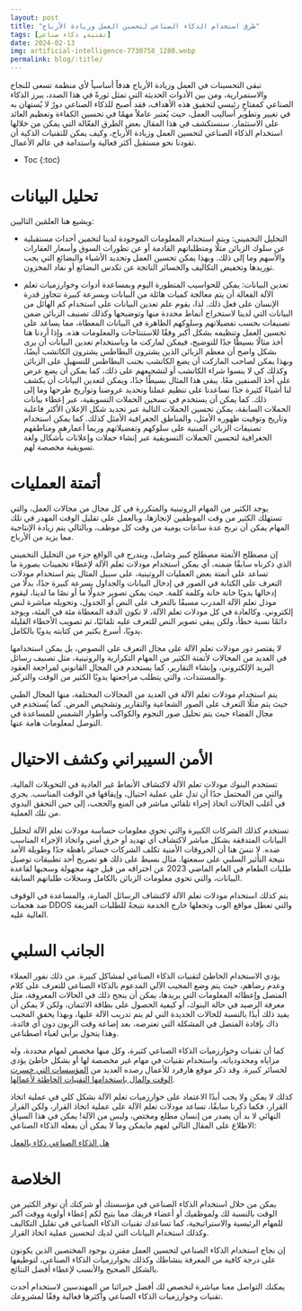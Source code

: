 ```yaml
---
layout: post
title: "طرق استخدام الذكاء الصناعي لتحسين العمل وزيادة الأرباح"
tags: [تقنية, ذكاء صناعي]
date: 2024-02-13
img: artificial-intelligence-7730758_1280.webp
permalink: blog/:title/
---
```


تبقى التحسينات في العمل وزيادة الأرباح هدفاً أساسياً لأي منظمة تسعى للنجاح والاستمرارية، ومن بين الأدوات الحديثة التي تمثل ثورةً في هذا الصدد، يبرز الذكاء الصناعي كمفتاحٍ رئيسي لتحقيق هذه الأهداف، فقد أصبح للذكاء الصناعي دورٌ لا يُستهان به في تغيير وتطوير أساليب العمل، حيث يُعتبر عاملاً مهمًا في تحسين الكفاءة وتعظيم العائد على الاستثمار. سنستكشف في هذا المقال بعض الطرق الفعّالة التي يمكن من خلالها استخدام الذكاء الصناعي لتحسين العمل وزيادة الأرباح، وكيف يمكن للتقنيات الذكية أن تقودنا نحو مستقبل أكثر فعالية واستدامة في عالم الأعمال.

* Toc
{:toc}


# تحليل البيانات

ويشيع هنا العلمَين التاليين:

* التحليل التخميني: ويتم استخدام المعلومات الموجودة لدينا لتخمين أحداث مستقبلية عن سلوك الزبائن مثلًا ومتطلباتهم القادمة أو عن تطورات السوق وأسعار العقارات والأسهم وما إلى ذلك. وبهذا يمكن تحسين العمل وتحديد الأشياء والبضائع التي يجب توريدها وتخفيض التكاليف والخسائر الناتجة عن تكدس البضائع أو نفاد المخزون.
      
* تعدين البيانات: يمكن للحواسيب المتطورة اليوم وبمساعدة أدوات وخوارزميات تعلم الآلة الفعالة أن يتم معالجة كميات هائلة من البيانات وبسرعة كبيرة تتجاوز قدرة الإنسان على فعل ذلك. لذا، يقوم علم تعدين البيانات على استخدام كم الهائل من البيانات التي لدينا لاستخراج أنماط محددة منها وتوضيحها وكذلك تصنيف الزبائن ضمن تصنيفات بحسب تفضيلاتهم وسلوكهم الظاهرة في البيانات المعطاة، مما يساعد على تحسين العمل وتنظيمه بشكل أكبر وفقًا للاستنتاجات والمعلومات هذه. وإذا أردنا هنا أخذ مثالًا بسيطًا جدًا للتوضيح، فيمكن لماركت ما وباستخدام تعدين البيانات أن يرى بشكل واضح أن معظم الزبائن الذين يشترون البطاطس يشترون الكاتشب أيضًا، وبهذا يمكن لصاحب الماركت أن يضع الكاتشب بجنب البطاطس للتسهيل على الزبائن وكذلك كي لا ينسوا شراء الكاتشب أو لتشجيعهم على ذلك، كما يمكن أن يضع عرض على أخذ الصنفين معًا. يبقى هذا المثال بسيطًا جدًا، ويمكن لتعدين البيانات أن يكشف لنا أشياءً كثيرة جدًا تساعدنا على تنظيم عملنا وتحديد عروضنا وتواريخ طرحها وما إلى ذلك. كما يمكن أن يستخدم في تسحين الحملات التسويقية، عبر إعطاء بيانات الحملات السابقة، يمكن تحسين الحملات التالية عبر تحديد شكل الإعلان الأكثر فاعلية وتاريخ وتوقيت ظهوره الأمثل، والمناطق الجغرافية الأمثل كذلك. كما يمكن استخدام تصنيفات الزبائن المبنية على سلوكهم وتفضيلاتهم وربما أعمارهم ومناطقهم الجغرافية لتحسين الحملات التسويقية عبر إنشاء حملات وإعلانات بأشكال ولغة تسويقية مخصصة لهم.

# أتمتة العمليات

يوجد الكثير من المهام الروتينية والمتكررة في كل مجال من مجالات العمل، والتي تستهلك الكثير من وقت الموظفين لإنجازها، وبالعمل على تقليل الوقت المهدر في تلك المهام يمكن أن نربح عدة ساعات يومية من وقت كل موظف، وبالتالي يتم زيادة الإنتاجية مما يزيد من الأرباح.

إن مصطلح الأتمتة مصطلح كبير وشامل، ويندرج في الواقع جزء من التحليل التخميني الذي ذكرناه سابقًا ضمنه، أي يمكن استخدام مودلات تعلم الآلة لإعطاء تخمينات بصورة ما تساعد على أتمتة بعض العمليات الروتينية، على سبيل المثال يتم استخدام مودلات التعرف على الكتابة في الصور في إدخال البيانات والجداول بسرعة كبيرة جدًا، بدلًا من إدخالها يدويًا خانة خانة وكلمة كلمة. حيث يمكن تصوير جدولًا ما أو نصًا ما لدينا، ليقوم مودل تعلم الآلة المدرب مسبقًا بالتعرف على النص أو الجدول، وتحويله مباشرة لنص إلكتروني. وكالعادة في كل مودلات تعلم الآلة، لا تكون الدقة المعطاة مئة في المئة، ويوجد دائمًا نسبة خطأ، ولكن يبقى تصوير النص للتعرف عليه تلقائيًا، ثم تصويب الأخطاء القليلة يدويًا، أسرع بكثير من كتابته يدويًا بالكامل.

لا يقتصر دور مودلات تعلم الآلة على مجال التعرف على النصوص، بل يمكن استخدامها في العديد من المجالات لأتمتة الكثير من المهام التكرارية والروتينية، مثل تصنيف رسائل البريد الإلكتروني، وإنشاء التقارير، كما يستخدم في المجال القانوني لمراجعة العقود والمستندات، والتي يتطلب مراجعتها يدويًا الكثير من الوقت والتركيز.

يتم استخدام مودلات تعلم الآلة في العديد من المجالات المختلفة، منها المجال الطبي حيث يتم مثلًا التعرف على الصور الشعاعية والتقارير وتشخيص المرض. كما يُستخدم في مجال الفضاء حيث يتم تحليل صور النجوم والكواكب وأطوار الشمس للمساعدة في التوصل لمعلومات هامة عنها.

# الأمن السيبراني وكشف الاحتيال

تستخدم البنوك مودلات تعلم الآلة لاكتشاف الأنماط غير العادية في التحويلات المالية، والتي من المحتمل جدًا أن تدل على عملية احتيال، وإيقافها في الوقت المناسب. يجري في أغلب الحالات اتخاذ إجراء تلقائي مباشر في المنع والحجب، إلى حين التحقق اليدوي من تلك العملية.

تستخدم كذلك الشركات الكبيرة والتي تحوي معلومات حساسة مودلات تعلم الآلة لتحليل البيانات المتدفقة بشكل مباشر لاكتشاف أي تهديد أو خرق أمني واتخاذ الإجراء المناسب ضده. لا ننسَ هنا أن الخروقات الأمنية تكلف الشركات خسائر باهظة جدًا وطويلة الأمد نتيجة التأثير السلبي على سمعتها. مثال بسيط على ذلك هو تصريح أحد تطبيقات توصيل طلبات الطعام في العام الماضي 2023 عن اختراقه من قبل جهة مجهولة وسحبها لقاعدة البيانات، والتي تحوي معلومات الزبائن بالكامل وسجلات طلباتهم السابقة.

يتم كذلك استخدام مودلات تعلم الآلة لاكتشاف الرسائل الضارة، والمساعدة في الوقوف ضد هجمات DDOS والتي تعطل مواقع الوب وتجعلها خارج الخدمة نتيجةً للطلبات المزيفة العالية عليه.

# الجانب السلبي 

يؤدي الاستخدام الخاطئ لتقنيات الذكاء الصناعي لمشاكل كبيرة. من ذلك نفور العملاء وعدم رضاهم، حيث يتم وضع المجيب الآلي المدعوم بالذكاء الصناعي للتعرف على كلام المتصل وإعطائه المعلومات التي يريدها، يمكن أن ينجح ذلك في الحالات المعروفة، مثل معرفة الرصيد في حالة البنوك، أو كيفية الحصول على بطاقة الائتمان، ولكن لا يمكن أن يفيد ذلك أبدًا بالنسبة للحالات الجديدة التي لم يتم تدريب الآلة عليها، وبهذا يخفق المجيب ذاك بإفادة المتصل في المشكلة التي تعترضه، بعد إضاعة وقت الزبون دون أي فائدة، وهذا يتحول برأيي لغباء اصطناعي.

كما أن تقنيات وخوارزميات الذكاء الصناعي كثيرة، وكل منها مخصص لمهام محددة، وله مزاياه ومحدودياته، واستخدام تقنيات في مهام غير مخصصة لها أو بشكل خاطئ يؤدي لخسائر كبيرة. وقد ذكر موقع هارفرد للأعمال رصده العديد من [المؤسسات التي خسرت الوقت والمال باستخدامها التقنيات الخاطئة لأعمالها][1].
 

كذلك لا يمكن ولا يجب أبدًا الاعتماد على خوارزميات تعلم الآلة بشكل كلي في عملية اتخاذ القرار، فكما ذكرنا سابقًا، تساعد مودلات تعلم الآلة على عملية اتخاذ القرار، ولكن القرار النهائي لا بد أن يصدر من إنسان مطلع ومختص، وليس من الآلة!
يمكن في هذا السياق الاطلاع على المقال التالي لفهم مايمكن وما لا يمكن أن يفعله الذكاء الصناعي:

[هل الذكاء الصناعي ذكاء بالفعل](https://qaraween.com/article/%D9%87%D9%84-%22%D8%A7%D9%84%D8%B0%D9%83%D8%A7%D8%A1-%D8%A7%D9%84%D8%A7%D8%B5%D8%B7%D9%86%D8%A7%D8%B9%D9%8A%22-%D8%B0%D9%83%D8%A7%D8%A1-%D8%A8%D8%A7%D9%84%D9%81%D8%B9%D9%84%D8%9F)

# الخلاصة

يمكن من خلال استخدام الذكاء الصناعي في مؤسستك أو شركتك أن توفر الكثير من الوقت بالنسبة لك ولموظفيك أو أعضاء فريقك مما يتيح لكم إعطاء أولوية ووقت أكبر للمهام الرئيسية والاستراتيجية، كما تساعدك تقنيات الذكاء الصناعي في تقليل التكاليف وكذلك استخدام البيانات التي لديك لتحسين عملية اتخاذ القرار.

إن نجاح استخدام الذكاء الصناعي لتحسين العمل مقترن بوجود المختصين الذين يكونون على درجة كافية من المعرفة بنشاطك وكذلك بخوارزميات الذكاء الصناعي، لتوظيفها بالشكل الصحيح والأنسب لإعطاء أفضل النتائج.

يمكنك التواصل معنا مباشرة لنخصص لك أفضل خبرائنا من المهندسين لاستخدام أحدث تقنيات وخوارزميات الذكاء الصناعي وأكثرها فعالية وفقًا لمشروعك.

[1]: <https://hbr.org/2018/01/artificial-intelligence-for-the-real-world>

